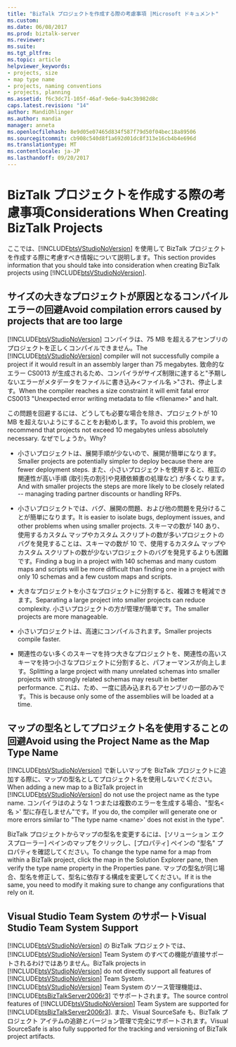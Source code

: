 ```yaml
---
title: "BizTalk プロジェクトを作成する際の考慮事項 |Microsoft ドキュメント"
ms.custom: 
ms.date: 06/08/2017
ms.prod: biztalk-server
ms.reviewer: 
ms.suite: 
ms.tgt_pltfrm: 
ms.topic: article
helpviewer_keywords:
- projects, size
- map type name
- projects, naming conventions
- projects, planning
ms.assetid: f6c3dc71-105f-46af-9e6e-9a4c3b982d8c
caps.latest.revision: "14"
author: MandiOhlinger
ms.author: mandia
manager: anneta
ms.openlocfilehash: 8e9d05e07465d834f587f79d50f04bec18a89506
ms.sourcegitcommit: cb908c540d8f1a692d01dc8f313e16cb4b4e696d
ms.translationtype: MT
ms.contentlocale: ja-JP
ms.lasthandoff: 09/20/2017
---
```

# <a name="considerations-when-creating-biztalk-projects"></a><span data-ttu-id="35661-102">BizTalk プロジェクトを作成する際の考慮事項</span><span class="sxs-lookup"><span data-stu-id="35661-102">Considerations When Creating BizTalk Projects</span></span>
<span data-ttu-id="35661-103">ここでは、[!INCLUDE[btsVStudioNoVersion](../includes/btsvstudionoversion-md.md)] を使用して BizTalk プロジェクトを作成する際に考慮すべき情報について説明します。</span><span class="sxs-lookup"><span data-stu-id="35661-103">This section provides information that you should take into consideration when creating BizTalk projects using [!INCLUDE[btsVStudioNoVersion](../includes/btsvstudionoversion-md.md)].</span></span>  
  
## <a name="avoid-compilation-errors-caused-by-projects-that-are-too-large"></a><span data-ttu-id="35661-104">サイズの大きなプロジェクトが原因となるコンパイル エラーの回避</span><span class="sxs-lookup"><span data-stu-id="35661-104">Avoid compilation errors caused by projects that are too large</span></span>  
 <span data-ttu-id="35661-105">[!INCLUDE[btsVStudioNoVersion](../includes/btsvstudionoversion-md.md)] コンパイラは、75 MB を超えるアセンブリのプロジェクトを正しくコンパイルできません。</span><span class="sxs-lookup"><span data-stu-id="35661-105">The [!INCLUDE[btsVStudioNoVersion](../includes/btsvstudionoversion-md.md)] compiler will not successfully compile a project if it would result in an assembly larger than 75 megabytes.</span></span> <span data-ttu-id="35661-106">致命的なエラー CS0013 が生成されるため、コンパイラがサイズ制限に達すると"予期しないエラーがメタデータをファイルに書き込み\<ファイル名 >"され、停止します。</span><span class="sxs-lookup"><span data-stu-id="35661-106">When the compiler reaches a size constraint it will emit fatal error CS0013 "Unexpected error writing metadata to file \<filename>" and halt.</span></span>  
  
 <span data-ttu-id="35661-107">この問題を回避するには、どうしても必要な場合を除き、プロジェクトが 10 MB を超えないようにすることをお勧めします。</span><span class="sxs-lookup"><span data-stu-id="35661-107">To avoid this problem, we recommend that projects not exceed 10 megabytes unless absolutely necessary.</span></span> <span data-ttu-id="35661-108">なぜでしょうか。</span><span class="sxs-lookup"><span data-stu-id="35661-108">Why?</span></span>  
  
-   <span data-ttu-id="35661-109">小さいプロジェクトは、展開手順が少ないので、展開が簡単になります。</span><span class="sxs-lookup"><span data-stu-id="35661-109">Smaller projects are potentially simpler to deploy because there are fewer deployment steps.</span></span> <span data-ttu-id="35661-110">また、小さいプロジェクトを使用すると、相互の関連性が高い手順 (取引先の割引や見積依頼書の処理など) が多くなります。</span><span class="sxs-lookup"><span data-stu-id="35661-110">And with smaller projects the steps are more likely to be closely related -- managing trading partner discounts or handling RFPs.</span></span>  
  
-   <span data-ttu-id="35661-111">小さいプロジェクトでは、バグ、展開の問題、および他の問題を見分けることが簡単になります。</span><span class="sxs-lookup"><span data-stu-id="35661-111">It is easier to isolate bugs, deployment issues, and other problems when using smaller projects.</span></span> <span data-ttu-id="35661-112">スキーマの数が 140 あり、使用するカスタム マップやカスタム スクリプトの数が多いプロジェクトのバグを発見することは、スキーマの数が 10 で、使用するカスタム マップやカスタム スクリプトの数が少ないプロジェクトのバグを発見するよりも困難です。</span><span class="sxs-lookup"><span data-stu-id="35661-112">Finding a bug in a project with 140 schemas and many custom maps and scripts will be more difficult than finding one in a project with only 10 schemas and a few custom maps and scripts.</span></span>  
  
-   <span data-ttu-id="35661-113">大きなプロジェクトを小さなプロジェクトに分割すると、複雑さを軽減できます。</span><span class="sxs-lookup"><span data-stu-id="35661-113">Separating a large project into smaller projects can reduce complexity.</span></span> <span data-ttu-id="35661-114">小さいプロジェクトの方が管理が簡単です。</span><span class="sxs-lookup"><span data-stu-id="35661-114">The smaller projects are more manageable.</span></span>  
  
-   <span data-ttu-id="35661-115">小さいプロジェクトは、高速にコンパイルされます。</span><span class="sxs-lookup"><span data-stu-id="35661-115">Smaller projects compile faster.</span></span>  
  
-   <span data-ttu-id="35661-116">関連性のない多くのスキーマを持つ大きなプロジェクトを、関連性の高いスキーマを持つ小さなプロジェクトに分割すると、パフォーマンスが向上します。</span><span class="sxs-lookup"><span data-stu-id="35661-116">Splitting a large project with many unrelated schemas into smaller projects with strongly related schemas may result in better performance.</span></span> <span data-ttu-id="35661-117">これは、ため、一度に読み込まれるアセンブリの一部のみです。</span><span class="sxs-lookup"><span data-stu-id="35661-117">This is because only some of the assemblies will be loaded at a time.</span></span>  
  
## <a name="avoid-using-the-project-name-as-the-map-type-name"></a><span data-ttu-id="35661-118">マップの型名としてプロジェクト名を使用することの回避</span><span class="sxs-lookup"><span data-stu-id="35661-118">Avoid using the Project Name as the Map Type Name</span></span>  
 <span data-ttu-id="35661-119">[!INCLUDE[btsVStudioNoVersion](../includes/btsvstudionoversion-md.md)] で新しいマップを BizTalk プロジェクトに追加する際に、マップの型名としてプロジェクト名を使用しないでください。</span><span class="sxs-lookup"><span data-stu-id="35661-119">When adding a new map to a BizTalk project in [!INCLUDE[btsVStudioNoVersion](../includes/btsvstudionoversion-md.md)] do not use the project name as the type name.</span></span> <span data-ttu-id="35661-120">コンパイラはのような 1 つまたは複数のエラーを生成する場合、"型名\<名 >' 型に存在しません"です。</span><span class="sxs-lookup"><span data-stu-id="35661-120">If you do, the compiler will generate one or more errors similar to "The type name \<name>' does not exist in the type".</span></span>  
  
 <span data-ttu-id="35661-121">BizTalk プロジェクトからマップの型名を変更するには、[ソリューション エクスプローラー] ペインのマップをクリックし、[プロパティ] ペインの "型名" プロパティを確認してください。</span><span class="sxs-lookup"><span data-stu-id="35661-121">To change the type name for a map from within a BizTalk project, click the map in the Solution Explorer pane, then verify the type name property in the Properties pane.</span></span> <span data-ttu-id="35661-122">マップの型名が同じ場合、型名を修正して、型名に依存する構成を変更してください。</span><span class="sxs-lookup"><span data-stu-id="35661-122">If it is the same, you need to modify it making sure to change any configurations that rely on it.</span></span>  
  
## <a name="visual-studio-team-system-support"></a><span data-ttu-id="35661-123">Visual Studio Team System のサポート</span><span class="sxs-lookup"><span data-stu-id="35661-123">Visual Studio Team System Support</span></span>  
 <span data-ttu-id="35661-124">[!INCLUDE[btsVStudioNoVersion](../includes/btsvstudionoversion-md.md)] の BizTalk プロジェクトでは、[!INCLUDE[btsVStudioNoVersion](../includes/btsvstudionoversion-md.md)] Team System のすべての機能が直接サポートされるわけではありません。</span><span class="sxs-lookup"><span data-stu-id="35661-124">BizTalk projects in [!INCLUDE[btsVStudioNoVersion](../includes/btsvstudionoversion-md.md)] do not directly support all features of [!INCLUDE[btsVStudioNoVersion](../includes/btsvstudionoversion-md.md)] Team System.</span></span> <span data-ttu-id="35661-125">[!INCLUDE[btsVStudioNoVersion](../includes/btsvstudionoversion-md.md)] Team System のソース管理機能は、[!INCLUDE[btsBizTalkServer2006r3](../includes/btsbiztalkserver2006r3-md.md)] でサポートされます。</span><span class="sxs-lookup"><span data-stu-id="35661-125">The source control features of [!INCLUDE[btsVStudioNoVersion](../includes/btsvstudionoversion-md.md)] Team System are supported for [!INCLUDE[btsBizTalkServer2006r3](../includes/btsbiztalkserver2006r3-md.md)].</span></span> <span data-ttu-id="35661-126">また、Visual SourceSafe も、BizTalk プロジェクト アイテムの追跡とバージョン管理で完全にサポートされます。</span><span class="sxs-lookup"><span data-stu-id="35661-126">Visual SourceSafe is also fully supported for the tracking and versioning of BizTalk project artifacts.</span></span>